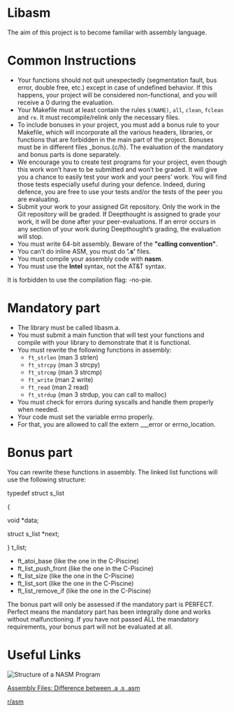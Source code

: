# Libasm
The aim of this project is to become familiar with assembly language.

# Common Instructions
-  Your functions should not quit unexpectedly (segmentation fault, bus error, double
free, etc.) except in case of undefined behavior. If this happens, your project will
be considered non-functional, and you will receive a 0 during the evaluation.
-  Your Makefile must at least contain the rules `$(NAME)`, `all`, `clean`, `fclean` and `re`. It must recompile/relink only the necessary files.
- To include bonuses in your project, you must add a bonus rule to your Makefile,
which will incorporate all the various headers, libraries, or functions that are forbidden in the main part of the project. Bonuses must be in different files _bonus.{c/h}.
The evaluation of the mandatory and bonus parts is done separately.
- We encourage you to create test programs for your project, even though this work
won’t have to be submitted and won’t be graded. It will give you a chance
to easily test your work and your peers’ work. You will find those tests especially
useful during your defence. Indeed, during defence, you are free to use your tests
and/or the tests of the peer you are evaluating.
- Submit your work to your assigned Git repository. Only the work in the Git repository will be graded. If Deepthought is assigned to grade your work, it will be done
after your peer-evaluations. If an error occurs in any section of your work during
Deepthought’s grading, the evaluation will stop.
- You must write 64-bit assembly. Beware of the **"calling convention"**.
- You can’t do inline ASM, you must do **’.s’** files.
- You must compile your assembly code with **nasm**.
- You must use the **Intel** syntax, not the AT&T syntax.

It is forbidden to use the compilation flag: -no-pie.

# Mandatory part
- The library must be called libasm.a.
- You must submit a main function that will test your functions and compile with
your library to demonstrate that it is functional.
- You must rewrite the following functions in assembly:
  - `ft_strlen` (man 3 strlen)
  - `ft_strcpy` (man 3 strcpy)
  - `ft_strcmp` (man 3 strcmp)
  - `ft_write` (man 2 write)
  - `ft_read` (man 2 read)
  - `ft_strdup` (man 3 strdup, you can call to malloc)
- You must check for errors during syscalls and handle them properly when needed.
- Your code must set the variable errno properly.
- For that, you are allowed to call the extern ___error or errno_location.

# Bonus part
You can rewrite these functions in assembly. The linked list functions will use the following structure:

typedef struct s_list

{

  void *data;
  
  struct s_list *next;

} t_list;

- ft_atoi_base (like the one in the C-Piscine)
- ft_list_push_front (like the one in the C-Piscine)
- ft_list_size (like the one in the C-Piscine)
- ft_list_sort (like the one in the C-Piscine)
- ft_list_remove_if (like the one in the C-Piscine)

The bonus part will only be assessed if the mandatory part is PERFECT. Perfect means the mandatory part has been integrally done and works without malfunctioning. If you have not passed ALL the mandatory requirements, your bonus part will not be evaluated at all.

# Useful Links

![Structure of a NASM Program](https://cs.lmu.edu/~ray/images/nasmstructure.png)

[Assembly Files: Difference between .a .s .asm](https://stackoverflow.com/questions/34098596/assembly-files-difference-between-a-s-asm)

[r/asm](https://www.reddit.com/r/asm/wiki/links/)


